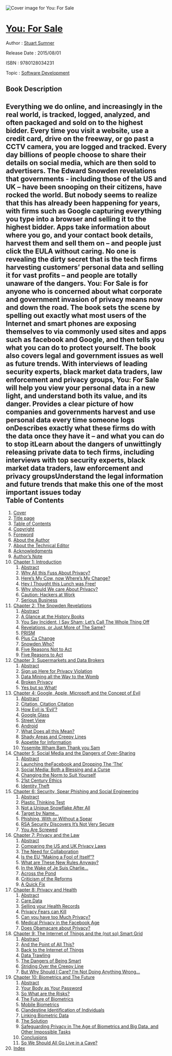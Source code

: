 ![Cover image for You: For Sale](https://imgdetail.ebookreading.net/cover/cover/software_development/EB9780128034231.jpg)

[You: For Sale](https://ebookreading.net/view/book/You%3A+For+Sale-EB9780128034231_1.html "You: For Sale")
====================================================================================================================

Author : [Stuart Sumner](https://ebookreading.net/search/author/Stuart+Sumner)

Release Date : 2015/08/01

ISBN : 9780128034231

Topic : [Software Development](https://ebookreading.net/search/category/software-development)

Book Description
-----------------

Everything we do online, and increasingly in the real world, is tracked, logged, analyzed, and often packaged and sold on to the highest bidder. Every time you visit a website, use a credit card, drive on the freeway, or go past a CCTV camera, you are logged and tracked. Every day billions of people choose to share their details on social media, which are then sold to advertisers.
The Edward Snowden revelations that governments - including those of the US and UK – have been snooping on their citizens, have rocked the world. But nobody seems to realize that this has already been happening for years, with firms such as Google capturing everything you type into a browser and selling it to the highest bidder. Apps take information about where you go, and your contact book details, harvest them and sell them on – and people just click the EULA without caring. No one is revealing the dirty secret that is the tech firms harvesting customers’ personal data and selling it for vast profits – and people are totally unaware of the dangers.
You: For Sale is for anyone who is concerned about what corporate and government invasion of privacy means now and down the road. The book sets the scene by spelling out exactly what most users of the Internet and smart phones are exposing themselves to via commonly used sites and apps such as facebook and Google, and then tells you what you can do to protect yourself. The book also covers legal and government issues as well as future trends.
With interviews of leading security experts, black market data traders, law enforcement and privacy groups, You: For Sale will help you view your personal data in a new light, and understand both its value, and its danger.
Provides a clear picture of how companies and governments harvest and use personal data every time someone logs onDescribes exactly what these firms do with the data once they have it – and what you can do to stop itLearn about the dangers of unwittingly releasing private data to tech firms, including interviews with top security experts, black market data traders, law enforcement and privacy groupsUnderstand the legal information and future trends that make this one of the most important issues today              
Table of Contents
-----------------

1. [Cover](https://ebookreading.net/view/book/You%3A+For+Sale-EB9780128034231_1.html)
1. [Title page](https://ebookreading.net/view/book/You%3A+For+Sale-EB9780128034231_2.html)
1. [Table of Contents](https://ebookreading.net/view/book/You%3A+For+Sale-EB9780128034231_3.html)
1. [Copyright](https://ebookreading.net/view/book/You%3A+For+Sale-EB9780128034231_4.html#B978012803405700012)
1. [Foreword](https://ebookreading.net/view/book/You%3A+For+Sale-EB9780128034231_5.html#B978012803405700017)
1. [About the Author](https://ebookreading.net/view/book/You%3A+For+Sale-EB9780128034231_6.html#B978012803405700015)
1. [About the Technical Editor](https://ebookreading.net/view/book/You%3A+For+Sale-EB9780128034231_7.html#B978012803405700018)
1. [Acknowledgments](https://ebookreading.net/view/book/You%3A+For+Sale-EB9780128034231_8.html#B978012803405700016)
1. [Author’s Note](https://ebookreading.net/view/book/You%3A+For+Sale-EB9780128034231_9.html#B978012803405700014)
1. [Chapter 1: Introduction](https://ebookreading.net/view/book/You%3A+For+Sale-EB9780128034231_10.html#B978012803405700001)
    1. [Abstract](https://ebookreading.net/view/book/You%3A+For+Sale-EB9780128034231_10.html#st0010)
    1. [Why All this Fuss About Privacy?](https://ebookreading.net/view/book/You%3A+For+Sale-EB9780128034231_10.html#st0025)
    1. [Here’s My Cow, now Where’s My Change?](https://ebookreading.net/view/book/You%3A+For+Sale-EB9780128034231_10.html#st0030)
    1. [Hey I Thought this Lunch was Free!](https://ebookreading.net/view/book/You%3A+For+Sale-EB9780128034231_10.html#st0035)
    1. [Why should We care About Privacy?](https://ebookreading.net/view/book/You%3A+For+Sale-EB9780128034231_10.html#st0040)
    1. [Caution: Hackers at Work](https://ebookreading.net/view/book/You%3A+For+Sale-EB9780128034231_10.html#st0045)
    1. [Serious Business](https://ebookreading.net/view/book/You%3A+For+Sale-EB9780128034231_10.html#st0050)
1. [Chapter 2: The Snowden Revelations](https://ebookreading.net/view/book/You%3A+For+Sale-EB9780128034231_11.html#B978012803405700002)
    1. [Abstract](https://ebookreading.net/view/book/You%3A+For+Sale-EB9780128034231_11.html#st0010)
    1. [A Glance at the History Books](https://ebookreading.net/view/book/You%3A+For+Sale-EB9780128034231_11.html#st0025)
    1. [You Say Incident, I Say Sham; Let’s Call The Whole Thing Off](https://ebookreading.net/view/book/You%3A+For+Sale-EB9780128034231_11.html#st0030)
    1. [Revelations, or Just More of The Same?](https://ebookreading.net/view/book/You%3A+For+Sale-EB9780128034231_11.html#st0035)
    1. [PRISM](https://ebookreading.net/view/book/You%3A+For+Sale-EB9780128034231_11.html#st0040)
    1. [Plus Ca Change](https://ebookreading.net/view/book/You%3A+For+Sale-EB9780128034231_11.html#st0045)
    1. [Snowden Who?](https://ebookreading.net/view/book/You%3A+For+Sale-EB9780128034231_11.html#st0050)
    1. [Five Reasons Not to Act](https://ebookreading.net/view/book/You%3A+For+Sale-EB9780128034231_11.html#st0055)
    1. [Five Reasons to Act](https://ebookreading.net/view/book/You%3A+For+Sale-EB9780128034231_11.html#st0085)
1. [Chapter 3: Supermarkets and Data Brokers](https://ebookreading.net/view/book/You%3A+For+Sale-EB9780128034231_12.html#B978012803405700003)
    1. [Abstract](https://ebookreading.net/view/book/You%3A+For+Sale-EB9780128034231_12.html#st0010)
    1. [Sign up Here for Privacy Violation](https://ebookreading.net/view/book/You%3A+For+Sale-EB9780128034231_12.html#st0025)
    1. [Data Mining all the Way to the Womb](https://ebookreading.net/view/book/You%3A+For+Sale-EB9780128034231_12.html#st0030)
    1. [Broken Privacy](https://ebookreading.net/view/book/You%3A+For+Sale-EB9780128034231_12.html#st0035)
    1. [Yes but so What!](https://ebookreading.net/view/book/You%3A+For+Sale-EB9780128034231_12.html#st0040)
1. [Chapter 4: Google, Apple, Microsoft and the Concept of Evil](https://ebookreading.net/view/book/You%3A+For+Sale-EB9780128034231_13.html#B978012803405700004)
    1. [Abstract](https://ebookreading.net/view/book/You%3A+For+Sale-EB9780128034231_13.html#st0010)
    1. [Citation, Citation Citation](https://ebookreading.net/view/book/You%3A+For+Sale-EB9780128034231_13.html#st0025)
    1. [How Evil is ‘Evil’?](https://ebookreading.net/view/book/You%3A+For+Sale-EB9780128034231_13.html#st0030)
    1. [Google Glass](https://ebookreading.net/view/book/You%3A+For+Sale-EB9780128034231_13.html#st0035)
    1. [Street View](https://ebookreading.net/view/book/You%3A+For+Sale-EB9780128034231_13.html#st0040)
    1. [Android](https://ebookreading.net/view/book/You%3A+For+Sale-EB9780128034231_13.html#st0045)
    1. [What Does all this Mean?](https://ebookreading.net/view/book/You%3A+For+Sale-EB9780128034231_13.html#st0050)
    1. [Shady Areas and Creepy Lines](https://ebookreading.net/view/book/You%3A+For+Sale-EB9780128034231_13.html#st0055)
    1. [Appetite for Information](https://ebookreading.net/view/book/You%3A+For+Sale-EB9780128034231_13.html#st0060)
    1. [Yosemite Wham Bam Thank you Sam](https://ebookreading.net/view/book/You%3A+For+Sale-EB9780128034231_13.html#st0065)
1. [Chapter 5: Social Media and the Dangers of Over-Sharing](https://ebookreading.net/view/book/You%3A+For+Sale-EB9780128034231_14.html#B978012803405700005)
    1. [Abstract](https://ebookreading.net/view/book/You%3A+For+Sale-EB9780128034231_14.html#st0010)
    1. [Launching theFacebook and Dropping The ‘The’](https://ebookreading.net/view/book/You%3A+For+Sale-EB9780128034231_14.html#st0025)
    1. [Social Media: Both a Blessing and a Curse](https://ebookreading.net/view/book/You%3A+For+Sale-EB9780128034231_14.html#st0030)
    1. [Changing the Norm to Suit Yourself](https://ebookreading.net/view/book/You%3A+For+Sale-EB9780128034231_14.html#st0035)
    1. [21st Century Ethics](https://ebookreading.net/view/book/You%3A+For+Sale-EB9780128034231_14.html#st0040)
    1. [Identity Theft](https://ebookreading.net/view/book/You%3A+For+Sale-EB9780128034231_14.html#st0045)
1. [Chapter 6: Security, Spear Phishing and Social Engineering](https://ebookreading.net/view/book/You%3A+For+Sale-EB9780128034231_15.html#B978012803405700006)
    1. [Abstract](https://ebookreading.net/view/book/You%3A+For+Sale-EB9780128034231_15.html#st0010)
    1. [Plastic Thinking Test](https://ebookreading.net/view/book/You%3A+For+Sale-EB9780128034231_15.html#st0025)
    1. [Not a Unique Snowflake After All](https://ebookreading.net/view/book/You%3A+For+Sale-EB9780128034231_15.html#st0030)
    1. [Target by Name…](https://ebookreading.net/view/book/You%3A+For+Sale-EB9780128034231_15.html#st0035)
    1. [Phishing, With or Without a Spear](https://ebookreading.net/view/book/You%3A+For+Sale-EB9780128034231_15.html#st0040)
    1. [RSA Security Discovers It’s Not Very Secure](https://ebookreading.net/view/book/You%3A+For+Sale-EB9780128034231_15.html#st0045)
    1. [You Are Screwed](https://ebookreading.net/view/book/You%3A+For+Sale-EB9780128034231_15.html#st0050)
1. [Chapter 7: Privacy and the Law](https://ebookreading.net/view/book/You%3A+For+Sale-EB9780128034231_16.html#B978012803405700007)
    1. [Abstract](https://ebookreading.net/view/book/You%3A+For+Sale-EB9780128034231_16.html#st0010)
    1. [Comparing the US and UK Privacy Laws](https://ebookreading.net/view/book/You%3A+For+Sale-EB9780128034231_16.html#st0025)
    1. [The Need for Collaboration](https://ebookreading.net/view/book/You%3A+For+Sale-EB9780128034231_16.html#st0030)
    1. [Is the EU “Making a Fool of Itself”?](https://ebookreading.net/view/book/You%3A+For+Sale-EB9780128034231_16.html#st0035)
    1. [What are These New Rules Anyway?](https://ebookreading.net/view/book/You%3A+For+Sale-EB9780128034231_16.html#st0040)
    1. [In the Wake of Je Suis Charlie…](https://ebookreading.net/view/book/You%3A+For+Sale-EB9780128034231_16.html#st0045)
    1. [Across the Pond](https://ebookreading.net/view/book/You%3A+For+Sale-EB9780128034231_16.html#st0050)
    1. [Criticism of the Reforms](https://ebookreading.net/view/book/You%3A+For+Sale-EB9780128034231_16.html#st0075)
    1. [A Quick Fix](https://ebookreading.net/view/book/You%3A+For+Sale-EB9780128034231_16.html#st0080)
1. [Chapter 8: Privacy and Health](https://ebookreading.net/view/book/You%3A+For+Sale-EB9780128034231_17.html#B978012803405700008)
    1. [Abstract](https://ebookreading.net/view/book/You%3A+For+Sale-EB9780128034231_17.html#st0010)
    1. [Care.Data](https://ebookreading.net/view/book/You%3A+For+Sale-EB9780128034231_17.html#st0025)
    1. [Selling your Health Records](https://ebookreading.net/view/book/You%3A+For+Sale-EB9780128034231_17.html#st0030)
    1. [Privacy Fears can Kill](https://ebookreading.net/view/book/You%3A+For+Sale-EB9780128034231_17.html#st0055)
    1. [Can you have too Much Privacy?](https://ebookreading.net/view/book/You%3A+For+Sale-EB9780128034231_17.html#st0060)
    1. [Medical Privacy in the Facebook Age](https://ebookreading.net/view/book/You%3A+For+Sale-EB9780128034231_17.html#st0065)
    1. [Does Obamacare about Privacy?](https://ebookreading.net/view/book/You%3A+For+Sale-EB9780128034231_17.html#st0070)
1. [Chapter 9: The Internet of Things and the (not so) Smart Grid](https://ebookreading.net/view/book/You%3A+For+Sale-EB9780128034231_18.html#B978012803405700009)
    1. [Abstract](https://ebookreading.net/view/book/You%3A+For+Sale-EB9780128034231_18.html#st0010)
    1. [And the Point of All This?](https://ebookreading.net/view/book/You%3A+For+Sale-EB9780128034231_18.html#st0025)
    1. [Back to the Internet of Things](https://ebookreading.net/view/book/You%3A+For+Sale-EB9780128034231_18.html#st0030)
    1. [Data Trawling](https://ebookreading.net/view/book/You%3A+For+Sale-EB9780128034231_18.html#st0035)
    1. [The Dangers of Being Smart](https://ebookreading.net/view/book/You%3A+For+Sale-EB9780128034231_18.html#st0040)
    1. [Striding Over the Creepy Line](https://ebookreading.net/view/book/You%3A+For+Sale-EB9780128034231_18.html#st0045)
    1. [But Why Should I Care? I’m Not Doing Anything Wrong…](https://ebookreading.net/view/book/You%3A+For+Sale-EB9780128034231_18.html#st0050)
1. [Chapter 10: Biometrics and The Future](https://ebookreading.net/view/book/You%3A+For+Sale-EB9780128034231_19.html#B978012803405700010)
    1. [Abstract](https://ebookreading.net/view/book/You%3A+For+Sale-EB9780128034231_19.html#st0010)
    1. [Your Body as Your Password](https://ebookreading.net/view/book/You%3A+For+Sale-EB9780128034231_19.html#st0025)
    1. [So What are the Risks?](https://ebookreading.net/view/book/You%3A+For+Sale-EB9780128034231_19.html#st0030)
    1. [The Future of Biometrics](https://ebookreading.net/view/book/You%3A+For+Sale-EB9780128034231_19.html#st0035)
    1. [Mobile Biometrics](https://ebookreading.net/view/book/You%3A+For+Sale-EB9780128034231_19.html#st0040)
    1. [Clandestine Identification of Individuals](https://ebookreading.net/view/book/You%3A+For+Sale-EB9780128034231_19.html#st0045)
    1. [Linking Biometric Data](https://ebookreading.net/view/book/You%3A+For+Sale-EB9780128034231_19.html#st0050)
    1. [The Solution](https://ebookreading.net/view/book/You%3A+For+Sale-EB9780128034231_19.html#st0055)
    1. [Safeguarding Privacy in The Age of Biometrics and Big Data, and Other Impossible Tasks](https://ebookreading.net/view/book/You%3A+For+Sale-EB9780128034231_19.html#st0060)
    1. [Conclusions](https://ebookreading.net/view/book/You%3A+For+Sale-EB9780128034231_19.html#st0065)
    1. [So We Should All Go Live in a Cave?](https://ebookreading.net/view/book/You%3A+For+Sale-EB9780128034231_19.html#st0070)
1. [Index](https://ebookreading.net/view/book/You%3A+For+Sale-EB9780128034231_20.html#B978012803405700019)
